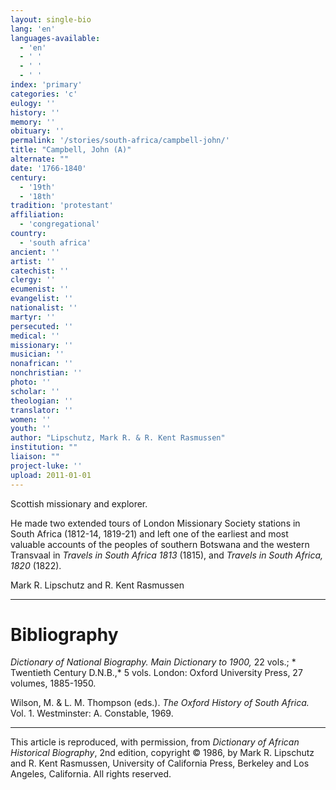 ```yaml
---
layout: single-bio
lang: 'en'
languages-available:
  - 'en'
  - ' '
  - ' '
  - ' '
index: 'primary'
categories: 'c'
eulogy: ''
history: ''
memory: ''
obituary: ''
permalink: '/stories/south-africa/campbell-john/'
title: "Campbell, John (A)"
alternate: ""
date: '1766-1840'
century:
  - '19th'
  - '18th'
tradition: 'protestant'
affiliation:
  - 'congregational'
country:
  - 'south africa'
ancient: ''
artist: ''
catechist: ''
clergy: ''
ecumenist: ''
evangelist: ''
nationalist: ''
martyr: ''
persecuted: ''
medical: ''
missionary: ''
musician: ''
nonafrican: ''
nonchristian: ''
photo: ''
scholar: ''
theologian: ''
translator: ''
women: ''
youth: ''
author: "Lipschutz, Mark R. & R. Kent Rasmussen"
institution: ""
liaison: ""
project-luke: ''
upload: 2011-01-01
---
```




Scottish missionary and explorer.

He made two extended tours of London Missionary Society stations in South Africa (1812-14, 1819-21) and left one of the earliest and most valuable accounts of the peoples of southern Botswana and the western Transvaal in *Travels in South Africa 1813* (1815), and *Travels in South Africa, 1820* (1822).

Mark R. Lipschutz and R. Kent Rasmussen

---

# Bibliography

*Dictionary of National Biography.  Main Dictionary to 1900,* 22 vols.; * Twentieth Century D.N.B.,* 5 vols.  London: Oxford University Press, 27 volumes, 1885-1950.

Wilson, M. & L. M. Thompson (eds.).  *The Oxford History of South Africa.*  Vol. 1.   Westminster: A. Constable, 1969.

---

This article is reproduced, with permission, from *Dictionary of African Historical Biography*, 2nd edition, copyright &copy; 1986, by Mark R. Lipschutz and R. Kent Rasmussen,  University of California Press, Berkeley and Los Angeles, California.  All rights reserved.